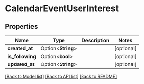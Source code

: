 # CalendarEventUserInterest

## Properties

Name | Type | Description | Notes
------------ | ------------- | ------------- | -------------
**created_at** | Option<**String**> |  | [optional]
**is_following** | Option<**bool**> |  | [optional]
**updated_at** | Option<**String**> |  | [optional]

[[Back to Model list]](../README.md#documentation-for-models) [[Back to API list]](../README.md#documentation-for-api-endpoints) [[Back to README]](../README.md)


